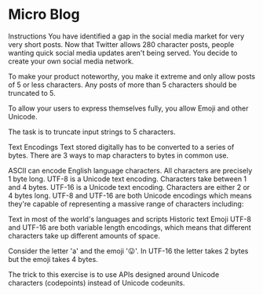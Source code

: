 # Micro Blog
Instructions
You have identified a gap in the social media market for very very short posts. Now that Twitter allows 280 character posts, people wanting quick social media updates aren't being served. You decide to create your own social media network.

To make your product noteworthy, you make it extreme and only allow posts of 5 or less characters. Any posts of more than 5 characters should be truncated to 5.

To allow your users to express themselves fully, you allow Emoji and other Unicode.

The task is to truncate input strings to 5 characters.

Text Encodings
Text stored digitally has to be converted to a series of bytes. There are 3 ways to map characters to bytes in common use.

ASCII can encode English language characters. All characters are precisely 1 byte long.
UTF-8 is a Unicode text encoding. Characters take between 1 and 4 bytes.
UTF-16 is a Unicode text encoding. Characters are either 2 or 4 bytes long.
UTF-8 and UTF-16 are both Unicode encodings which means they're capable of representing a massive range of characters including:

Text in most of the world's languages and scripts
Historic text
Emoji
UTF-8 and UTF-16 are both variable length encodings, which means that different characters take up different amounts of space.

Consider the letter 'a' and the emoji '😛'. In UTF-16 the letter takes 2 bytes but the emoji takes 4 bytes.

The trick to this exercise is to use APIs designed around Unicode characters (codepoints) instead of Unicode codeunits.